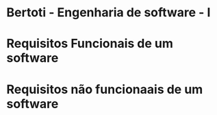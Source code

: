 # Bertoti - Engenharia de software - I

# Requisitos Funcionais de um software


# Requisitos não funcionaais de um software 


